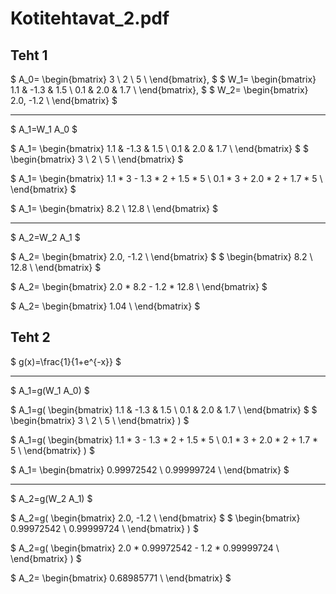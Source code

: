 # Kotitehtavat_2.pdf

## Teht 1

$
A_0=
\begin{bmatrix}
3 \\
2 \\
5 \\
\end{bmatrix},
$
$
W_1=
\begin{bmatrix}
1.1 & -1.3 & 1.5 \\
0.1 & 2.0 & 1.7 \\
\end{bmatrix},
$
$
W_2=
\begin{bmatrix}
2.0, -1.2 \\
\end{bmatrix}
$

---

$
A_1=W_1 A_0
$

$
A_1=
\begin{bmatrix}
1.1 & -1.3 & 1.5 \\
0.1 & 2.0 & 1.7 \\
\end{bmatrix}
$
$
\begin{bmatrix}
3 \\
2 \\
5 \\
\end{bmatrix}
$

$
A_1=
\begin{bmatrix}
1.1 * 3 - 1.3 * 2 + 1.5 * 5 \\
0.1 * 3 + 2.0 * 2 + 1.7 * 5 \\
\end{bmatrix}
$

$
A_1=
\begin{bmatrix}
8.2 \\
12.8 \\
\end{bmatrix}
$

---

$
A_2=W_2 A_1
$

$
A_2=
\begin{bmatrix}
2.0, -1.2 \\
\end{bmatrix}
$
$
\begin{bmatrix}
8.2 \\
12.8 \\
\end{bmatrix}
$

$
A_2=
\begin{bmatrix}
2.0 * 8.2 - 1.2 * 12.8 \\
\end{bmatrix}
$

$
A_2=
\begin{bmatrix}
1.04 \\
\end{bmatrix}
$

## Teht 2

$
g(x)=\frac{1}{1+e^{-x}}
$

---

$
A_1=g(W_1 A_0)
$

$
A_1=g(
\begin{bmatrix}
1.1 & -1.3 & 1.5 \\
0.1 & 2.0 & 1.7 \\
\end{bmatrix}
$
$
\begin{bmatrix}
3 \\
2 \\
5 \\
\end{bmatrix}
)
$

$
A_1=g(
\begin{bmatrix}
1.1 * 3 - 1.3 * 2 + 1.5 * 5 \\
0.1 * 3 + 2.0 * 2 + 1.7 * 5 \\
\end{bmatrix}
)
$

$
A_1=
\begin{bmatrix}
0.99972542 \\
0.99999724 \\
\end{bmatrix}
$

---

$
A_2=g(W_2 A_1)
$

$
A_2=g(
\begin{bmatrix}
2.0, -1.2 \\
\end{bmatrix}
$
$
\begin{bmatrix}
0.99972542 \\
0.99999724 \\
\end{bmatrix}
)
$

$
A_2=g(
\begin{bmatrix}
2.0 * 0.99972542 - 1.2 * 0.99999724 \\
\end{bmatrix}
)
$

$
A_2=
\begin{bmatrix}
0.68985771 \\
\end{bmatrix}
$

<!--ADD THESE so the equations render correctly in HTML-->
<script type="text/javascript" src="http://cdn.mathjax.org/mathjax/latest/MathJax.js?config=TeX-AMS-MML_HTMLorMML"></script>
<script type="text/x-mathjax-config">
    MathJax.Hub.Config({ tex2jax: {inlineMath: [['$', '$']]}, messageStyle: "none" });
</script>